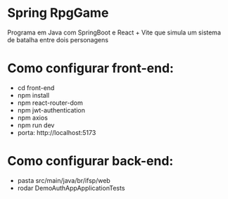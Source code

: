 # Spring RpgGame
Programa em Java com SpringBoot e React + Vite que simula um sistema de batalha entre dois personagens

# Como configurar front-end:
- cd front-end
- npm install
- npm react-router-dom
- npm jwt-authentication
- npm axios
- npm run dev
- porta: http://localhost:5173

# Como configurar back-end:
- pasta src/main/java/br/ifsp/web
- rodar DemoAuthAppApplicationTests
